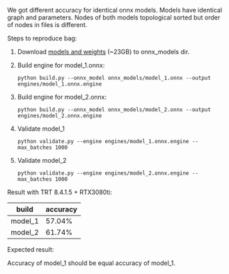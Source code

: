 We got different accuracy for identical onnx models. Models have identical graph and 
parameters. Nodes of both models topological sorted but order of nodes in files is 
different.

Steps to reproduce bag:
1. Download [models and weights](https://as5304t-4989.ezconnect.to/portal/apis/fileExplorer/share_link.cgi?link=-XWUDZrJG6F1wvmnaZ8rcQ) (~23GB) to onnx_models dir.
2. Build engine for model_1.onnx:

    `python build.py --onnx_model onnx_models/model_1.onnx --output engines/model_1.onnx.engine`
3. Build engine for model_2.onnx:

    `python build.py --onnx_model onnx_models/model_2.onnx --output engines/model_2.onnx.engine`
4. Validate model_1

    `python validate.py --engine engines/model_1.onnx.engine --max_batches 1000`
5. Validate model_2

    `python validate.py --engine engines/model_2.onnx.engine --max_batches 1000`


Result with TRT 8.4.1.5 + RTX3080ti:

| build   | accuracy |
|---------|----------|
| model_1 | 57.04%   |
| model_2 | 61.74%   |

Expected result:

Accuracy of model_1 should be equal accuracy of model_1.
